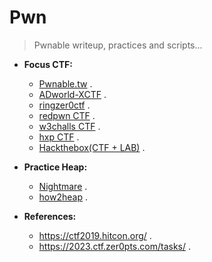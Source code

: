 # Pwn

>Pwnable writeup, practices and scripts...

- __Focus CTF:__ 
  * [Pwnable.tw](https://pwnable.tw/) . 
  * [ADworld-XCTF](https://adworld.xctf.org.cn/challenges/list) . 
  * [ringzer0ctf](https://ringzer0ctf.com/challenges) .
  * [redpwn CTF](https://ctf.redpwn.net/) . 
  * [w3challs CTF](https://w3challs.com/challenges/list/pwn) . 
  * [hxp CTF](https://2020.ctf.link/) .
  * [Hackthebox(CTF + LAB)](https://app.hackthebox.com/challenges) .

- __Practice Heap:__

  * [Nightmare](https://guyinatuxedo.github.io/index.html) .
  * [how2heap](https://github.com/shellphish/how2heap) .

- __References:__
    * https://ctf2019.hitcon.org/ .
    * https://2023.ctf.zer0pts.com/tasks/ .

